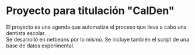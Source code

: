 # Proyecto para titulación "CalDen"
El proyecto es una agenda que automatiza el proceso que lleva a cabo una dentista escolar.  
Se desarrolló en netbeans por lo mismo.
Se incluye también el script de una base de datos experimental.  
